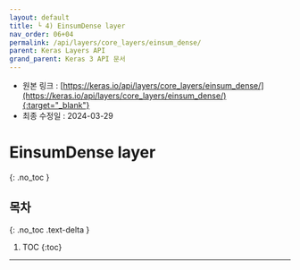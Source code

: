 ```yaml
---
layout: default
title: └ 4) EinsumDense layer
nav_order: 06+04
permalink: /api/layers/core_layers/einsum_dense/
parent: Keras Layers API
grand_parent: Keras 3 API 문서
---
```


* 원본 링크 : [https://keras.io/api/layers/core_layers/einsum_dense/](https://keras.io/api/layers/core_layers/einsum_dense/){:target="_blank"}
* 최종 수정일 : 2024-03-29

# EinsumDense layer
{: .no_toc }

## 목차
{: .no_toc .text-delta }

1. TOC
{:toc}

---
